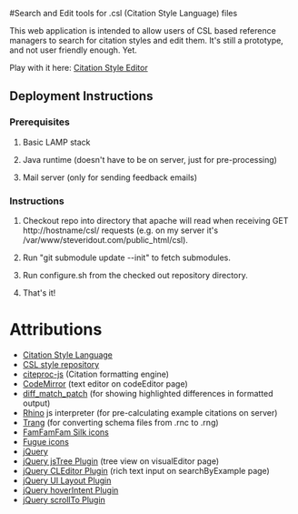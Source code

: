 #Search and Edit tools for .csl (Citation Style Language) files

This web application is intended to allow users of CSL based reference managers to search for citation styles and edit them. It's still a prototype, and not user friendly enough. Yet.

Play with it here: [Citation Style Editor](http://steveridout.com/csl/)

## Deployment Instructions

### Prerequisites

1. Basic LAMP stack

2. Java runtime (doesn't have to be on server, just for pre-processing)

3. Mail server (only for sending feedback emails)

### Instructions

1. Checkout repo into directory that apache will read when receiving GET http://hostname/csl/ requests (e.g. on my server it's /var/www/steveridout.com/public\_html/csl).

2. Run "git submodule update --init" to fetch submodules.

3. Run configure.sh from the checked out repository directory.

4. That's it!

# Attributions 

- [Citation Style Language](http://citationstyles.org/)
- [CSL style repository](https://github.com/citation-style-language/styles)
- [citeproc-js](http://gsl-nagoya-u.net/http/pub/citeproc-doc.html) (Citation formatting engine)
- [CodeMirror](http://codemirror.net/) (text editor on codeEditor page)
- [diff\_match\_patch](http://code.google.com/p/google-diff-match-patch/) (for showing highlighted differences in formatted output)
- [Rhino](http://www.mozilla.org/rhino/) js interpreter (for pre-calculating example citations on server)
- [Trang](http://www.thaiopensource.com/relaxng/trang.html) (for converting schema files from .rnc to .rng)
- [FamFamFam Silk icons](http://www.famfamfam.com/lab/icons/silk/)
- [Fugue icons](http://p.yusukekamiyamane.com/)
- [jQuery](http://jquery.com/)
- [jQuery jsTree Plugin](http://www.jstree.com/) (tree view on visualEditor page)
- [jQuery CLEditor Plugin](http://premiumsoftware.net/cleditor/) (rich text input on searchByExample page)
- [jQuery UI Layout Plugin](http://layout.jquery-dev.net)
- [jQuery hoverIntent Plugin](http://cherne.net/brian/resources/jquery.hoverIntent.html)
- [jQuery scrollTo Plugin](http://demos.flesler.com/jquery/scrollTo/)
